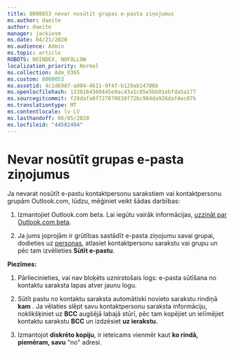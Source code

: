 ```yaml
---
title: 8000053 nevar nosūtīt grupas e-pasta ziņojumus
ms.author: daeite
author: daeite
manager: jackiesm
ms.date: 04/21/2020
ms.audience: Admin
ms.topic: article
ROBOTS: NOINDEX, NOFOLLOW
localization_priority: Normal
ms.collection: Adm_O365
ms.custom: 8000053
ms.assetid: 4c1d6987-a004-4611-9f4f-b129ab14706b
ms.openlocfilehash: 1330164360445e9ac43a1c85e5bb01ebfda5a177
ms.sourcegitcommit: f28dafa0f727870038f72bc904da926daf4ec07b
ms.translationtype: MT
ms.contentlocale: lv-LV
ms.lasthandoff: 06/05/2020
ms.locfileid: "44582494"
---
```

# <a name="unable-to-send-group-emails"></a>Nevar nosūtīt grupas e-pasta ziņojumus

Ja nevarat nosūtīt e-pastu kontaktpersonu sarakstiem vai kontaktpersonu grupām Outlook.com, lūdzu, mēģiniet veikt šādas darbības:
  
1. Izmantojiet Outlook.com beta. Lai iegūtu vairāk informācijas, [uzzināt par Outlook.com beta](https://support.office.com/article/e2261c7f-d413-4084-8f22-21282f42d8cf).
    
2. Ja jums joprojām ir grūtības sastādīt e-pasta ziņojumu savai grupai, dodieties uz [personas](https://outlook.live.com/people/), atlasiet kontaktpersonu sarakstu vai grupu un pēc tam izvēlieties **Sūtīt e-pastu**.
    
 **Piezīmes:**
  
1. Pārliecinieties, vai nav bloķēts uznirstošais logs: e-pasta sūtīšana no kontaktu saraksta lapas atver jaunu logu.
    
2. Sūtīt pastu no kontaktu saraksta automātiski novieto sarakstu rindiņā **kam** . Ja vēlaties slēpt savu kontaktpersonu saraksta informāciju, noklikšķiniet uz **BCC** augšējā labajā stūrī, pēc tam kopējiet un ielīmējiet kontaktu sarakstu **BCC** un izdzēsiet **uz ierakstu.** 
    
3. Izmantojot **diskrēto kopiju**, ir ieteicams vienmēr kaut **ko rindā, piemēram, savu** "no" adresi. 
    

